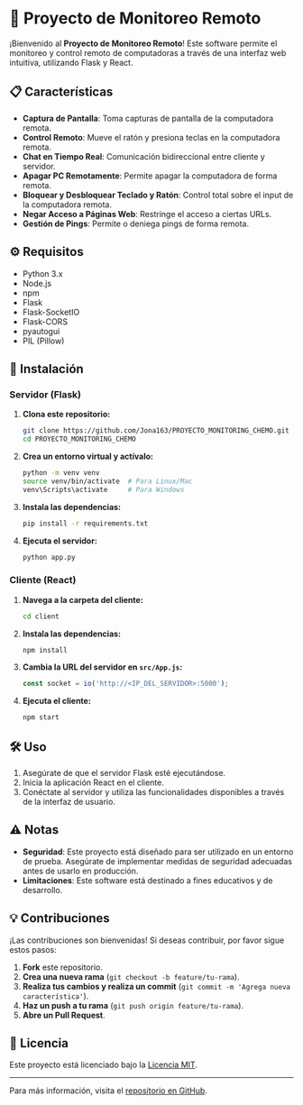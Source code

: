 # 🚀 Proyecto de Monitoreo Remoto

¡Bienvenido al **Proyecto de Monitoreo Remoto**! Este software permite el monitoreo y control remoto de computadoras a través de una interfaz web intuitiva, utilizando Flask y React. 

## 📋 Características

- **Captura de Pantalla**: Toma capturas de pantalla de la computadora remota.
- **Control Remoto**: Mueve el ratón y presiona teclas en la computadora remota.
- **Chat en Tiempo Real**: Comunicación bidireccional entre cliente y servidor.
- **Apagar PC Remotamente**: Permite apagar la computadora de forma remota.
- **Bloquear y Desbloquear Teclado y Ratón**: Control total sobre el input de la computadora remota.
- **Negar Acceso a Páginas Web**: Restringe el acceso a ciertas URLs.
- **Gestión de Pings**: Permite o deniega pings de forma remota.

## ⚙️ Requisitos

- Python 3.x
- Node.js
- npm
- Flask
- Flask-SocketIO
- Flask-CORS
- pyautogui
- PIL (Pillow)

## 🚀 Instalación

### Servidor (Flask)

1. **Clona este repositorio:**

   ```bash
   git clone https://github.com/Jona163/PROYECTO_MONITORING_CHEMO.git
   cd PROYECTO_MONITORING_CHEMO
   ```

2. **Crea un entorno virtual y actívalo:**

   ```bash
   python -m venv venv
   source venv/bin/activate  # Para Linux/Mac
   venv\Scripts\activate     # Para Windows
   ```

3. **Instala las dependencias:**

   ```bash
   pip install -r requirements.txt
   ```

4. **Ejecuta el servidor:**

   ```bash
   python app.py
   ```

### Cliente (React)

1. **Navega a la carpeta del cliente:**

   ```bash
   cd client
   ```

2. **Instala las dependencias:**

   ```bash
   npm install
   ```

3. **Cambia la URL del servidor en `src/App.js`:**

   ```javascript
   const socket = io('http://<IP_DEL_SERVIDOR>:5000');
   ```

4. **Ejecuta el cliente:**

   ```bash
   npm start
   ```

## 🛠️ Uso

1. Asegúrate de que el servidor Flask esté ejecutándose.
2. Inicia la aplicación React en el cliente.
3. Conéctate al servidor y utiliza las funcionalidades disponibles a través de la interfaz de usuario.

## ⚠️ Notas

- **Seguridad**: Este proyecto está diseñado para ser utilizado en un entorno de prueba. Asegúrate de implementar medidas de seguridad adecuadas antes de usarlo en producción.
- **Limitaciones**: Este software está destinado a fines educativos y de desarrollo.

## 💡 Contribuciones

¡Las contribuciones son bienvenidas! Si deseas contribuir, por favor sigue estos pasos:

1. **Fork** este repositorio.
2. **Crea una nueva rama** (`git checkout -b feature/tu-rama`).
3. **Realiza tus cambios y realiza un commit** (`git commit -m 'Agrega nueva característica'`).
4. **Haz un push a tu rama** (`git push origin feature/tu-rama`).
5. **Abre un Pull Request**.

## 📄 Licencia

Este proyecto está licenciado bajo la [Licencia MIT](LICENSE).

---

Para más información, visita el [repositorio en GitHub](https://github.com/Jona163/PROYECTO_MONITORING_CHEMO).
```

